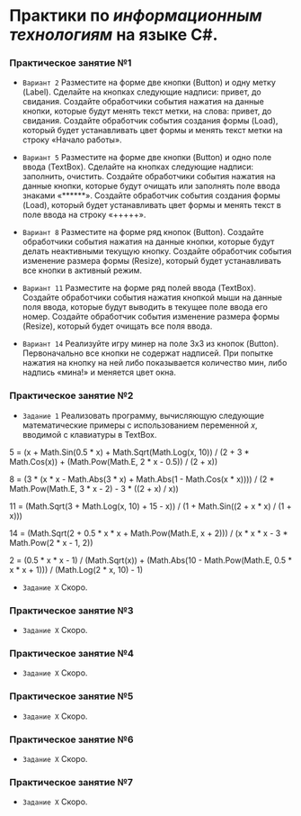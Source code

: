 # Практики по *информационным технологиям* на языке C#.

### Практическое занятие №1

* `Вариант 2`
Разместите на форме две кнопки (Button) и одну метку (Label). Сделайте на кнопках следующие надписи: привет, до свидания. Создайте обработчики события нажатия на данные кнопки, которые будут менять текст метки, на слова: привет, до свидания. Создайте обработчик события создания формы (Load), который будет устанавливать цвет формы и менять текст метки на строку «Начало работы».

* `Вариант 5`
Разместите на форме две кнопки (Button) и одно поле ввода (TextBox). Сделайте на кнопках следующие надписи: заполнить, очистить. Создайте обработчики события нажатия на данные кнопки, которые будут очищать или заполнять поле ввода знаками «******». Создайте обработчик события создания формы (Load), который будет устанавливать цвет формы и менять текст в поле ввода на строку «+++++».

* `Вариант 8`
Разместите на форме ряд кнопок (Button). Создайте обработчики события нажатия на данные кнопки, которые будут делать неактивными текущую кнопку. Создайте обработчик события изменение размера формы (Resize), который будет устанавливать все кнопки в активный режим.

* `Вариант 11`
Разместите на форме ряд полей ввода (TextBox). Создайте обработчики события нажатия кнопкой мыши на данные поля ввода, которые будут выводить в текущее поле ввода его номер. Создайте обработчик события изменение размера формы (Resize), который будет очищать все поля ввода.

* `Вариант 14`
Реализуйте игру минер на поле 3x3 из кнопок (Button). Первоначально все кнопки не содержат надписей. При попытке нажатия на кнопку на ней либо показывается количество мин, либо надпись «мина!» и меняется цвет окна.

### Практическое занятие №2

* `Задание 1`
Реализовать программу, вычисляющую следующие математические примеры с использованием переменной *х*, вводимой с клавиатуры в TextBox.

5  = (x + Math.Sin(0.5 * x) + Math.Sqrt(Math.Log(x, 10)) / (2 + 3 * Math.Cos(x)) + (Math.Pow(Math.E, 2 * x - 0.5)) / (2 + x))

8  = (3 * (x * x - Math.Abs(3 * x) + Math.Abs(1 - Math.Cos(x * x)))) / (2 * Math.Pow(Math.E, 3 * x - 2) - 3 * ((2 + x) / x))

11 = (Math.Sqrt(3 + Math.Log(x, 10) + 15 - x)) / (1 + Math.Sin((2 + x * x) / (1 + x)))

14 = (Math.Sqrt(2 + 0.5 * x * x + Math.Pow(Math.E, x + 2))) / (x * x * x - 3 * Math.Pow(2 * x - 1, 2))

2  = (0.5 * x * x - 1) / (Math.Sqrt(x)) + (Math.Abs(10 - Math.Pow(Math.E, 0.5 * x * x + 1))) / (Math.Log(2 * x, 10) - 1)

* `Задание Х`
Скоро.

### Практическое занятие №3

* `Задание Х`
Скоро.

### Практическое занятие №4

* `Задание Х`
Скоро.

### Практическое занятие №5

* `Задание Х`
Скоро.

### Практическое занятие №6

* `Задание Х`
Скоро.

### Практическое занятие №7

* `Задание Х`
Скоро.
